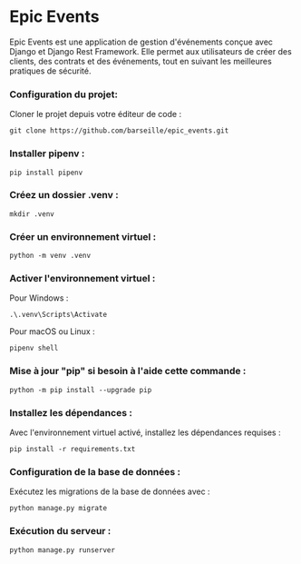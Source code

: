 # Epic Events

Epic Events est une application de gestion d'événements conçue avec Django et Django Rest Framework. 
Elle permet aux utilisateurs de créer des clients, des contrats et des événements, tout en suivant les meilleures pratiques de sécurité.

### Configuration du projet: 
Cloner le projet depuis votre éditeur de code : 
```
git clone https://github.com/barseille/epic_events.git
```
### Installer pipenv : 
```
pip install pipenv
```
### Créez un dossier .venv : 
```
mkdir .venv
```
### Créer un environnement virtuel : 
```
python -m venv .venv
```
### Activer l'environnement virtuel :
Pour Windows :
```
.\.venv\Scripts\Activate
```
Pour macOS ou Linux :
```
pipenv shell
```
### Mise à jour "pip" si besoin à l'aide cette commande :
```
python -m pip install --upgrade pip
```
### Installez les dépendances :
Avec l'environnement virtuel activé, installez les dépendances requises :
```
pip install -r requirements.txt
```
### Configuration de la base de données : 
Exécutez les migrations de la base de données avec :
```
python manage.py migrate
```
### Exécution du serveur : 
```
python manage.py runserver
```
